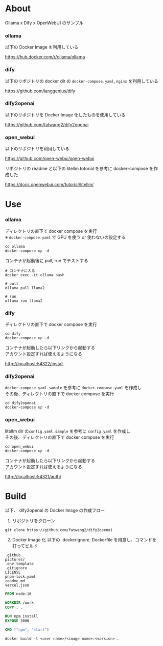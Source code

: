 # About

Ollama x Dify x OpenWebUI のサンプル

### ollama

以下の Docker Image を利用している

https://hub.docker.com/r/ollama/ollama

### dify

以下のリポジトリの docker dir の `docker-compose.yaml`, `nginx` を利用している

https://github.com/langgenius/dify

### dify2openai

以下のリポジトリを Docker Image 化したものを使用している

https://github.com/fatwang2/dify2openai

### open_webui

以下のリポジトリを利用している

https://github.com/open-webui/open-webui

リポジトリの readme と以下の litellm totorial を参考に docker-compose を作成した

https://docs.openwebui.com/tutorial/litellm/

# Use

### ollama

ディレクトリの直下で docker compose を実行   
※ `docker-compose.yaml` で GPU を使う or 使わないの設定する

```shell
cd ollama
docker-compose up -d
```

コンテナが起動後に pull, run でテストする

```shell
# コンテナに入る
docker exec -it ollama bash

# pull
ollama pull llama2

# run
ollama run llama2
```

### dify

ディレクトリの直下で docker compose を実行

```shell
cd dify
docker-compose up -d
```

コンテナが起動したら以下リンクから起動する  
アカウント設定すれば使えるようになる

[http://localhost:54322/install](http://localhost:54322/install)

### dify2openai

`docker-compose.yaml.sample` を参考に `docker-compose.yaml` を作成し  
 その後、ディレクトリの直下で docker compose を実行

```shell
cd dify2openai
docker-compose up -d
```

### open_webui

litellm dir の`config.yaml.sample` を参考に `config.yaml` を作成し  
 その後、ディレクトリの直下で docker compose を実行

```shell
cd open_webui
docker-compose up -d
```

コンテナが起動したら以下リンクから起動する  
アカウント設定すれば使えるようになる

[http://localhost:54321/auth/](http://localhost:54321/auth/)

# Build

以下、 dify2openai の Docker Image の作成フロー

1. リポジトリをクローン

```shell
git clone https://github.com/fatwang2/dify2openai
```

2. Docker Image 化
   以下の .dockerignore, Dockerfile を用意し、コマンドを打ってビルド

```.dockerignore
.github
pictures/
.env.template
.gitignore
LICENSE
pnpm-lock.yaml
readme.md
vercel.json
```

```Dockerfile
FROM node:16

WORKDIR /work
COPY . .

RUN npm install
EXPOSE 3000

CMD ["npm", "start"]
```

```shell
docker build -t <user name>/<image name>:<varsion> .
```
